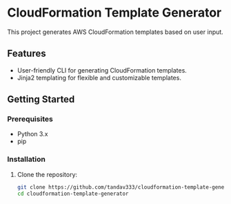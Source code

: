 
# CloudFormation Template Generator

This project generates AWS CloudFormation templates based on user input.

## Features

- User-friendly CLI for generating CloudFormation templates.
- Jinja2 templating for flexible and customizable templates.

## Getting Started

### Prerequisites

- Python 3.x
- pip

### Installation

1. Clone the repository:

   ```bash
   git clone https://github.com/tandav333/cloudformation-template-generator.git
   cd cloudformation-template-generator



